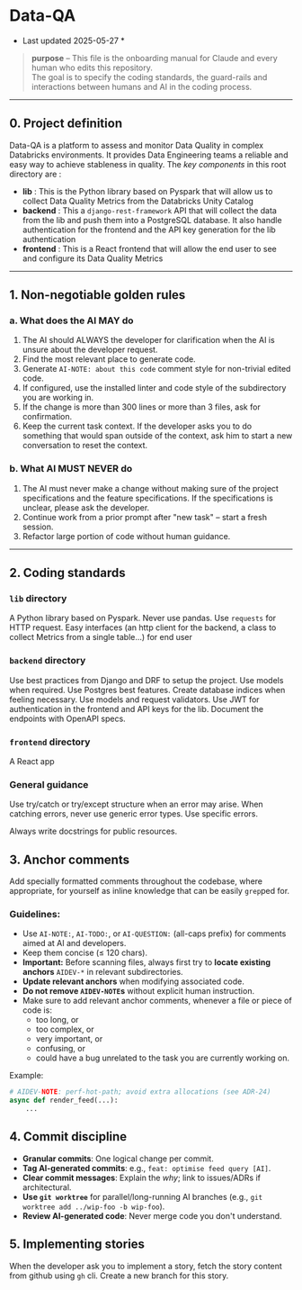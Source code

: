 # Data-QA
* Last updated 2025-05-27 *

> **purpose** – This file is the onboarding manual for Claude and every human who edits this repository.  
> The goal is to specify the coding standards, the guard-rails and interactions between humans and AI in the coding process.

---

## 0. Project definition

Data-QA is a platform to assess and monitor Data Quality in complex Databricks environments. It provides Data Engineering teams a reliable and easy way to achieve stableness in quality. The *key components* in this root directory are :

- **lib** : This is the Python library based on Pyspark that will allow us to collect Data Quality Metrics from the Databricks Unity Catalog
- **backend** : This a `django-rest-framework` API that will collect the data from the lib and push them into a PostgreSQL database. It also handle authentication for the frontend and the API key generation for the lib authentication
- **frontend** : This is a React frontend that will allow the end user to see and configure its Data Quality Metrics

---

## 1. Non-negotiable golden rules

### a. What does the AI MAY do

1. The AI should ALWAYS the developer for clarification when the AI is unsure about the developer request.
2. Find the most relevant place to generate code.
3. Generate `AI-NOTE: about this code` comment style for non-trivial edited code.
4. If configured, use the installed linter and code style of the subdirectory you are working in.
5. If the change is more than 300 lines or more than 3 files, ask for confirmation.
6. Keep the current task context. If the developer asks you to do something that would span outside of the context, ask him to start a new conversation to reset the context. 

### b. What AI MUST NEVER do

1. The AI must never make a change without making sure of the project specifications and the feature specifications. If the specifications is unclear, please ask the developer.
2. Continue work from a prior prompt after "new task" – start a fresh session.
3. Refactor large portion of code without human guidance.

---

## 2. Coding standards

### `lib` directory
A Python library based on Pyspark. Never use pandas. Use `requests` for HTTP request. Easy interfaces (an http client for the backend, a class to collect Metrics from a single table...) for end user

### `backend` directory

Use best practices from Django and DRF to setup the project. Use models when required. Use Postgres best features. Create database indices when feeling necessary. 
Use models and request validators.
Use JWT for authentication in the frontend and API keys for the lib.
Document the endpoints with OpenAPI specs.

### `frontend` directory

A React app

### General guidance

Use try/catch or try/except structure when an error may arise.
When catching errors, never use generic error types. Use specific errors.

Always write docstrings for public resources.

## 3. Anchor comments

Add specially formatted comments throughout the codebase, where appropriate, for yourself as inline knowledge that can be easily `grep`ped for. 

### Guidelines:

- Use `AI-NOTE:`, `AI-TODO:`, or `AI-QUESTION:` (all-caps prefix) for comments aimed at AI and developers.
- Keep them concise (≤ 120 chars).
- **Important:** Before scanning files, always first try to **locate existing anchors** `AIDEV-*` in relevant subdirectories.
- **Update relevant anchors** when modifying associated code.
- **Do not remove `AIDEV-NOTE`s** without explicit human instruction.
- Make sure to add relevant anchor comments, whenever a file or piece of code is:
  * too long, or
  * too complex, or
  * very important, or
  * confusing, or
  * could have a bug unrelated to the task you are currently working on.

Example:
```python
# AIDEV-NOTE: perf-hot-path; avoid extra allocations (see ADR-24)
async def render_feed(...):
    ...
```

## 4. Commit discipline

*   **Granular commits**: One logical change per commit.
*   **Tag AI-generated commits**: e.g., `feat: optimise feed query [AI]`.
*   **Clear commit messages**: Explain the *why*; link to issues/ADRs if architectural.
*   **Use `git worktree`** for parallel/long-running AI branches (e.g., `git worktree add ../wip-foo -b wip-foo`).
*   **Review AI-generated code**: Never merge code you don't understand.

## 5. Implementing stories
When the developer ask you to implement a story, fetch the story content from github using `gh` cli. Create a new branch for this story.